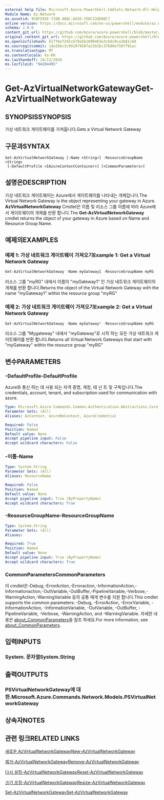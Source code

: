 ```yaml
---
external help file: Microsoft.Azure.PowerShell.Cmdlets.Network.dll-Help.xml
Module Name: Az.Network
ms.assetid: 9CBF592E-734B-4A0C-A45D-358C226D08C7
online version: https://docs.microsoft.com/en-us/powershell/module/az.network/get-azvirtualnetworkgateway
schema: 2.0.0
content_git_url: https://github.com/Azure/azure-powershell/blob/master/src/Network/Network/help/Get-AzVirtualNetworkGateway.md
original_content_git_url: https://github.com/Azure/azure-powershell/blob/master/src/Network/Network/help/Get-AzVirtualNetworkGateway.md
ms.openlocfilehash: b17f6e7245cb79a5b1098463e3c6dc0ca2b01c68
ms.sourcegitcommit: 1de2b6c3c99197958fa2101bc37680e7507f91ac
ms.translationtype: MT
ms.contentlocale: ko-KR
ms.lasthandoff: 10/13/2020
ms.locfileid: "94204495"
---
```

# <span data-ttu-id="e0a2f-101">Get-AzVirtualNetworkGateway</span><span class="sxs-lookup"><span data-stu-id="e0a2f-101">Get-AzVirtualNetworkGateway</span></span>

## <span data-ttu-id="e0a2f-102">SYNOPSIS</span><span class="sxs-lookup"><span data-stu-id="e0a2f-102">SYNOPSIS</span></span>
<span data-ttu-id="e0a2f-103">가상 네트워크 게이트웨이를 가져옵니다.</span><span class="sxs-lookup"><span data-stu-id="e0a2f-103">Gets a Virtual Network Gateway</span></span>

## <span data-ttu-id="e0a2f-104">구문과</span><span class="sxs-lookup"><span data-stu-id="e0a2f-104">SYNTAX</span></span>

```
Get-AzVirtualNetworkGateway [-Name <String>] -ResourceGroupName <String>
 [-DefaultProfile <IAzureContextContainer>] [<CommonParameters>]
```

## <span data-ttu-id="e0a2f-105">설명은</span><span class="sxs-lookup"><span data-stu-id="e0a2f-105">DESCRIPTION</span></span>
<span data-ttu-id="e0a2f-106">가상 네트워크 게이트웨이는 Azure에서 게이트웨이를 나타내는 개체입니다.</span><span class="sxs-lookup"><span data-stu-id="e0a2f-106">The Virtual Network Gateway is the object representing your gateway in Azure.</span></span>
<span data-ttu-id="e0a2f-107">**AzVirtualNetworkGateway** Cmdlet은 이름 및 리소스 그룹 이름에 따라 Azure에서 게이트웨이의 개체를 반환 합니다.</span><span class="sxs-lookup"><span data-stu-id="e0a2f-107">The **Get-AzVirtualNetworkGateway** cmdlet returns the object of your gateway in Azure based on Name and Resource Group Name.</span></span>

## <span data-ttu-id="e0a2f-108">예제의</span><span class="sxs-lookup"><span data-stu-id="e0a2f-108">EXAMPLES</span></span>

### <span data-ttu-id="e0a2f-109">예제 1: 가상 네트워크 게이트웨이 가져오기</span><span class="sxs-lookup"><span data-stu-id="e0a2f-109">Example 1: Get a Virtual Network Gateway</span></span>
```powershell
Get-AzVirtualNetworkGateway -Name myGateway1 -ResourceGroupName myRG
```

<span data-ttu-id="e0a2f-110">리소스 그룹 "myRG" 내에서 이름이 "myGateway1" 인 가상 네트워크 게이트웨이의 개체를 반환 합니다.</span><span class="sxs-lookup"><span data-stu-id="e0a2f-110">Returns the object of the Virtual Network Gateway with the name "myGateway1" within the resource group "myRG"</span></span>

### <span data-ttu-id="e0a2f-111">예제 2: 가상 네트워크 게이트웨이 가져오기</span><span class="sxs-lookup"><span data-stu-id="e0a2f-111">Example 2: Get a Virtual Network Gateway</span></span>
```powershell
Get-AzVirtualNetworkGateway -Name myGateway* -ResourceGroupName myRG
```

<span data-ttu-id="e0a2f-112">리소스 그룹 "Mygateway" 내에서 "myGateway"로 시작 하는 모든 가상 네트워크 게이트웨이를 반환 합니다.</span><span class="sxs-lookup"><span data-stu-id="e0a2f-112">Returns all Virtual Network Gateways that start with "myGateway" within the resource group "myRG"</span></span>

## <span data-ttu-id="e0a2f-113">변수</span><span class="sxs-lookup"><span data-stu-id="e0a2f-113">PARAMETERS</span></span>

### <span data-ttu-id="e0a2f-114">-DefaultProfile</span><span class="sxs-lookup"><span data-stu-id="e0a2f-114">-DefaultProfile</span></span>
<span data-ttu-id="e0a2f-115">Azure와 통신 하는 데 사용 되는 자격 증명, 계정, 테 넌 트 및 구독입니다.</span><span class="sxs-lookup"><span data-stu-id="e0a2f-115">The credentials, account, tenant, and subscription used for communication with azure.</span></span>

```yaml
Type: Microsoft.Azure.Commands.Common.Authentication.Abstractions.Core.IAzureContextContainer
Parameter Sets: (All)
Aliases: AzContext, AzureRmContext, AzureCredential

Required: False
Position: Named
Default value: None
Accept pipeline input: False
Accept wildcard characters: False
```

### <span data-ttu-id="e0a2f-116">-이름</span><span class="sxs-lookup"><span data-stu-id="e0a2f-116">-Name</span></span>
```yaml
Type: System.String
Parameter Sets: (All)
Aliases: ResourceName

Required: False
Position: Named
Default value: None
Accept pipeline input: True (ByPropertyName)
Accept wildcard characters: True
```

### <span data-ttu-id="e0a2f-117">-ResourceGroupName</span><span class="sxs-lookup"><span data-stu-id="e0a2f-117">-ResourceGroupName</span></span>
```yaml
Type: System.String
Parameter Sets: (All)
Aliases:

Required: True
Position: Named
Default value: None
Accept pipeline input: True (ByPropertyName)
Accept wildcard characters: True
```

### <span data-ttu-id="e0a2f-118">CommonParameters</span><span class="sxs-lookup"><span data-stu-id="e0a2f-118">CommonParameters</span></span>
<span data-ttu-id="e0a2f-119">이 cmdlet은-Debug,-ErrorAction,-Erroraction,-InformationAction,-Informationaction,-OutVariable,-OutBuffer,-PipelineVariable,-Verbose,-WarningAction,-WarningVariable 등의 공통 매개 변수를 지원 합니다.</span><span class="sxs-lookup"><span data-stu-id="e0a2f-119">This cmdlet supports the common parameters: -Debug, -ErrorAction, -ErrorVariable, -InformationAction, -InformationVariable, -OutVariable, -OutBuffer, -PipelineVariable, -Verbose, -WarningAction, and -WarningVariable.</span></span> <span data-ttu-id="e0a2f-120">자세한 내용은 [about_CommonParameters](http://go.microsoft.com/fwlink/?LinkID=113216)을 참조 하세요.</span><span class="sxs-lookup"><span data-stu-id="e0a2f-120">For more information, see [about_CommonParameters](http://go.microsoft.com/fwlink/?LinkID=113216).</span></span>

## <span data-ttu-id="e0a2f-121">입력</span><span class="sxs-lookup"><span data-stu-id="e0a2f-121">INPUTS</span></span>

### <span data-ttu-id="e0a2f-122">System. 문자열</span><span class="sxs-lookup"><span data-stu-id="e0a2f-122">System.String</span></span>

## <span data-ttu-id="e0a2f-123">출력</span><span class="sxs-lookup"><span data-stu-id="e0a2f-123">OUTPUTS</span></span>

### <span data-ttu-id="e0a2f-124">PSVirtualNetworkGateway에 대 한.</span><span class="sxs-lookup"><span data-stu-id="e0a2f-124">Microsoft.Azure.Commands.Network.Models.PSVirtualNetworkGateway</span></span>

## <span data-ttu-id="e0a2f-125">상속자</span><span class="sxs-lookup"><span data-stu-id="e0a2f-125">NOTES</span></span>

## <span data-ttu-id="e0a2f-126">관련 링크</span><span class="sxs-lookup"><span data-stu-id="e0a2f-126">RELATED LINKS</span></span>

[<span data-ttu-id="e0a2f-127">새로운 AzVirtualNetworkGateway</span><span class="sxs-lookup"><span data-stu-id="e0a2f-127">New-AzVirtualNetworkGateway</span></span>](./New-AzVirtualNetworkGateway.md)

[<span data-ttu-id="e0a2f-128">제거-AzVirtualNetworkGateway</span><span class="sxs-lookup"><span data-stu-id="e0a2f-128">Remove-AzVirtualNetworkGateway</span></span>](./Remove-AzVirtualNetworkGateway.md)

[<span data-ttu-id="e0a2f-129">다시 설정-AzVirtualNetworkGateway</span><span class="sxs-lookup"><span data-stu-id="e0a2f-129">Reset-AzVirtualNetworkGateway</span></span>](./Reset-AzVirtualNetworkGateway.md)

[<span data-ttu-id="e0a2f-130">크기 조정-AzVirtualNetworkGateway</span><span class="sxs-lookup"><span data-stu-id="e0a2f-130">Resize-AzVirtualNetworkGateway</span></span>](./Resize-AzVirtualNetworkGateway.md)

[<span data-ttu-id="e0a2f-131">Set-AzVirtualNetworkGateway</span><span class="sxs-lookup"><span data-stu-id="e0a2f-131">Set-AzVirtualNetworkGateway</span></span>](./Set-AzVirtualNetworkGateway.md)
